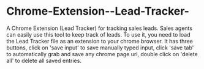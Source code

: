 # Chrome-Extension--Lead-Tracker-
A Chrome Extension (Lead Tracker) for tracking sales leads. Sales agents can easily use this tool to keep track of leads. To use it, you need to load the Lead Tracker file as an extension to your chrome browser.  It has three buttons, click on 'save input' to save manually typed input, click 'save tab' to automatically grab and save any chrome page url, double click on 'delete all' to delete all saved entries. 
